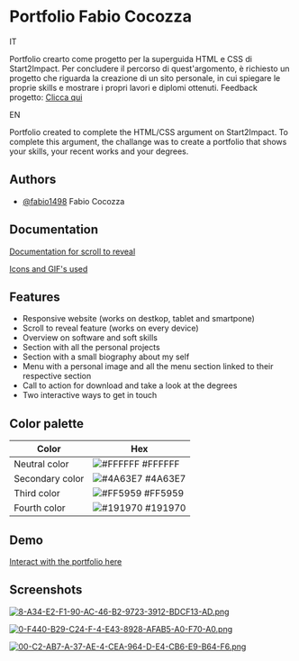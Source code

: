 
# Portfolio Fabio Cocozza

IT

Portfolio crearto come progetto per la superguida HTML e CSS di Start2Impact.
Per concludere il percorso di quest'argomento, è richiesto un progetto che riguarda la creazione di un sito personale, in cui spiegare le proprie skills
e mostrare i propri lavori e diplomi ottenuti.
Feedback progetto: [Clicca qui](https://ibb.co/NTgPHbR)

EN

Portfolio created to complete the HTML/CSS argument on Start2Impact.
To complete this argument, the challange was to create a portfolio that shows your skills, your recent works and your degrees.
## Authors

- [@fabio1498](https://www.github.com/fabio1498) Fabio Cocozza


## Documentation

[Documentation for scroll to reveal](https://www.codingsnow.com/2021/01/reveal-webpage-elements-on-scroll-on.html)

[Icons and GIF's used](https://icons8.it/)


## Features

- Responsive website (works on destkop, tablet and smartpone)
- Scroll to reveal feature (works on every device)
- Overview on software and soft skills
- Section  with all the personal projects
- Section with a small biography about my self
- Menu with a personal image and all the menu section linked to their respective section
- Call to action for download and take a look at the degrees
- Two interactive ways to get in touch

## Color palette

| Color             | Hex                                                                |
| ----------------- | ------------------------------------------------------------------ |
| Neutral color | ![#FFFFFF](https://via.placeholder.com/10/FFFFFF?text=+) #FFFFFF |
| Secondary color | ![#4A63E7](https://via.placeholder.com/10/4A63E7?text=+) #4A63E7 |
| Third color | ![#FF5959](https://via.placeholder.com/10/FF5959?text=+) #FF5959 |
| Fourth color | ![#191970](https://via.placeholder.com/10/191970?text=+) #191970 |


## Demo
[Interact with the portfolio here](https://fabio1498.github.io/Progetto_Start2Impact_HTML-CSS/)

## Screenshots
[![8-A34-E2-F1-90-AC-46-B2-9723-3912-BDCF13-AD.png](https://i.postimg.cc/NFmbsbHs/8-A34-E2-F1-90-AC-46-B2-9723-3912-BDCF13-AD.png)](https://postimg.cc/ct1fTRh2)

[![0-F440-B29-C24-F-4-E43-8928-AFAB5-A0-F70-A0.png](https://i.postimg.cc/rmJFB2hM/0-F440-B29-C24-F-4-E43-8928-AFAB5-A0-F70-A0.png)](https://postimg.cc/CBRg8XTQ)

[![00-C2-AB7-A-37-AE-4-CEA-964-D-E4-CB6-E9-B64-F6.png](https://i.postimg.cc/MG0WB8JV/00-C2-AB7-A-37-AE-4-CEA-964-D-E4-CB6-E9-B64-F6.png)](https://postimg.cc/mcDfxJDg)

